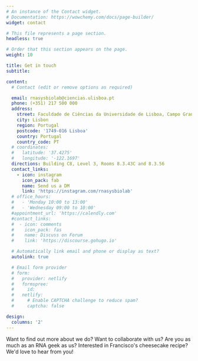 ```yaml
---
# An instance of the Contact widget.
# Documentation: https://wowchemy.com/docs/page-builder/
widget: contact

# This file represents a page section.
headless: true

# Order that this section appears on the page.
weight: 10

title: Get in touch
subtitle:

content:
  # Contact (edit or remove options as required)

  email: rnasysbiolab@ciencias.ulisboa.pt
  phone: (+351) 217 500 000
  address:
    street: Faculdade de Ciências da Universidade de Lisboa, Campo Grande
    city: Lisbon
    region: Portugal
    postcode: '1749-016 Lisboa'
    country: Portugal
    country_code: PT
  # coordinates:
  #   latitude: '37.4275'
  #   longitude: '-122.1697'
  directions: Building C8, Level 3, Rooms 8.3.43C and 8.3.56
  contact_links:
    - icon: instagram
      icon_pack: fab
      name: Send us a DM
      link: 'https://instagram.com/rnasysbiolab'
  # office_hours:
  #   - 'Monday 10:00 to 13:00'
  #   - 'Wednesday 09:00 to 10:00'
  #appointment_url: 'https://calendly.com'
  #contact_links:
  #  - icon: comments
  #    icon_pack: fas
  #    name: Discuss on Forum
  #    link: 'https://discourse.gohugo.io'

  # Automatically link email and phone or display as text?
  autolink: true

  # Email form provider
  # form:
  #   provider: netlify
  #   formspree:
  #     id:
  #   netlify:
  #     # Enable CAPTCHA challenge to reduce spam?
  #     captcha: false

design:
  columns: '2'
---
```


Want to find out more about we do? Want to collaborate with us?
Are you as much as an RNA geek as us?
Interested in Francisco's cheesecake recipe? We'd love to hear from you!
